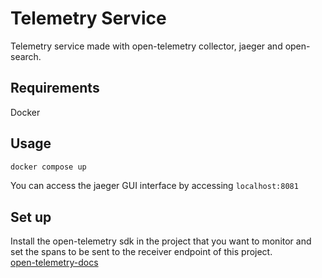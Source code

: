 # Telemetry Service

Telemetry service made with open-telemetry collector, jaeger and open-search.

## Requirements

Docker

## Usage

```sh
docker compose up
```

You can access the jaeger GUI interface by accessing `localhost:8081`

## Set up

Install the open-telemetry sdk in the project that you want to monitor and set the spans to be sent to the receiver endpoint of this project. <br>
[open-telemetry-docs](https://opentelemetry.io/docs/getting-started/dev/)
